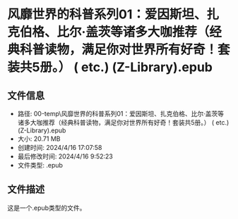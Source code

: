﻿# 风靡世界的科普系列01：爱因斯坦、扎克伯格、比尔·盖茨等诸多大咖推荐（经典科普读物，满足你对世界所有好奇！套装共5册。） ( etc.) (Z-Library).epub

## 文件信息
- 路径: 00-temp\风靡世界的科普系列01：爱因斯坦、扎克伯格、比尔·盖茨等诸多大咖推荐（经典科普读物，满足你对世界所有好奇！套装共5册。） ( etc.) (Z-Library).epub
- 大小: 20.71 MB
- 创建时间: 2024/4/16 17:07:58
- 最后修改时间: 2024/4/16 9:52:23
- 文件类型: .epub

## 文件描述
这是一个.epub类型的文件。

